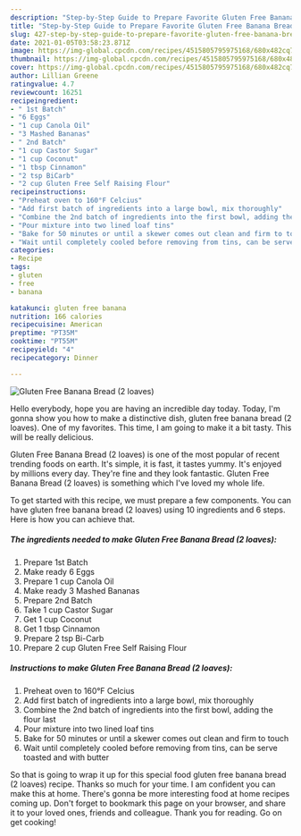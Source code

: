 ```yaml
---
description: "Step-by-Step Guide to Prepare Favorite Gluten Free Banana Bread (2 loaves)"
title: "Step-by-Step Guide to Prepare Favorite Gluten Free Banana Bread (2 loaves)"
slug: 427-step-by-step-guide-to-prepare-favorite-gluten-free-banana-bread-2-loaves
date: 2021-01-05T03:58:23.871Z
image: https://img-global.cpcdn.com/recipes/4515805795975168/680x482cq70/gluten-free-banana-bread-2-loaves-recipe-main-photo.jpg
thumbnail: https://img-global.cpcdn.com/recipes/4515805795975168/680x482cq70/gluten-free-banana-bread-2-loaves-recipe-main-photo.jpg
cover: https://img-global.cpcdn.com/recipes/4515805795975168/680x482cq70/gluten-free-banana-bread-2-loaves-recipe-main-photo.jpg
author: Lillian Greene
ratingvalue: 4.7
reviewcount: 16251
recipeingredient:
- " 1st Batch"
- "6 Eggs"
- "1 cup Canola Oil"
- "3 Mashed Bananas"
- " 2nd Batch"
- "1 cup Castor Sugar"
- "1 cup Coconut"
- "1 tbsp Cinnamon"
- "2 tsp BiCarb"
- "2 cup Gluten Free Self Raising Flour"
recipeinstructions:
- "Preheat oven to 160°F Celcius"
- "Add first batch of ingredients into a large bowl, mix thoroughly"
- "Combine the 2nd batch of ingredients into the first bowl, adding the flour last"
- "Pour mixture into two lined loaf tins"
- "Bake for 50 minutes or until a skewer comes out clean and firm to touch"
- "Wait until completely cooled before removing from tins, can be serve toasted and with butter"
categories:
- Recipe
tags:
- gluten
- free
- banana

katakunci: gluten free banana 
nutrition: 166 calories
recipecuisine: American
preptime: "PT35M"
cooktime: "PT55M"
recipeyield: "4"
recipecategory: Dinner

---
```



![Gluten Free Banana Bread (2 loaves)](https://img-global.cpcdn.com/recipes/4515805795975168/680x482cq70/gluten-free-banana-bread-2-loaves-recipe-main-photo.jpg)

Hello everybody, hope you are having an incredible day today. Today, I'm gonna show you how to make a distinctive dish, gluten free banana bread (2 loaves). One of my favorites. This time, I am going to make it a bit tasty. This will be really delicious.

Gluten Free Banana Bread (2 loaves) is one of the most popular of recent trending foods on earth. It's simple, it is fast, it tastes yummy. It's enjoyed by millions every day. They're fine and they look fantastic. Gluten Free Banana Bread (2 loaves) is something which I've loved my whole life.




To get started with this recipe, we must prepare a few components. You can have gluten free banana bread (2 loaves) using 10 ingredients and 6 steps. Here is how you can achieve that.

<!--inarticleads1-->

##### The ingredients needed to make Gluten Free Banana Bread (2 loaves):

1. Prepare  1st Batch
1. Make ready 6 Eggs
1. Prepare 1 cup Canola Oil
1. Make ready 3 Mashed Bananas
1. Prepare  2nd Batch
1. Take 1 cup Castor Sugar
1. Get 1 cup Coconut
1. Get 1 tbsp Cinnamon
1. Prepare 2 tsp Bi-Carb
1. Prepare 2 cup Gluten Free Self Raising Flour




<!--inarticleads2-->

##### Instructions to make Gluten Free Banana Bread (2 loaves):

1. Preheat oven to 160°F Celcius
1. Add first batch of ingredients into a large bowl, mix thoroughly
1. Combine the 2nd batch of ingredients into the first bowl, adding the flour last
1. Pour mixture into two lined loaf tins
1. Bake for 50 minutes or until a skewer comes out clean and firm to touch
1. Wait until completely cooled before removing from tins, can be serve toasted and with butter




So that is going to wrap it up for this special food gluten free banana bread (2 loaves) recipe. Thanks so much for your time. I am confident you can make this at home. There's gonna be more interesting food at home recipes coming up. Don't forget to bookmark this page on your browser, and share it to your loved ones, friends and colleague. Thank you for reading. Go on get cooking!

